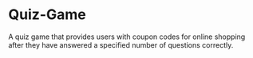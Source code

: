 # Quiz-Game
A quiz game that provides users with coupon codes for online shopping after they have answered a specified number of questions correctly.
